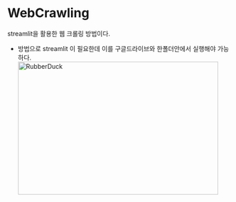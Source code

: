# WebCrawling
streamlit을 활용한 웹 크롤링 방법이다.
* 방법으로 streamlit 이 필요한데 이를 구글드라이브와 한폴더안에서 실행해야 가능하다.
<img src="[/path/to/img.jpg](https://res.cloudinary.com/dyd911kmh/image/upload/v1640050215/image27_frqkzv.png)" width="450px" height="300px" title="px(픽셀) 크기 설정" alt="RubberDuck"></img><br/>

